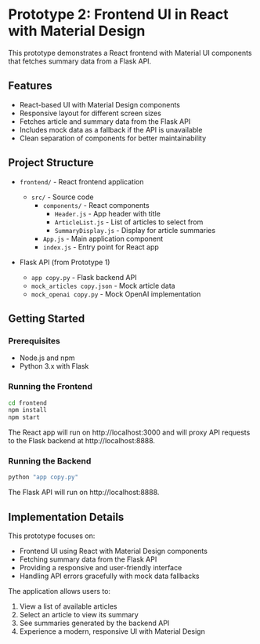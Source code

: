 # Prototype 2: Frontend UI in React with Material Design

This prototype demonstrates a React frontend with Material UI components that fetches summary data from a Flask API.

## Features

- React-based UI with Material Design components
- Responsive layout for different screen sizes
- Fetches article and summary data from the Flask API
- Includes mock data as a fallback if the API is unavailable
- Clean separation of components for better maintainability

## Project Structure

- `frontend/` - React frontend application
  - `src/` - Source code
    - `components/` - React components
      - `Header.js` - App header with title
      - `ArticleList.js` - List of articles to select from
      - `SummaryDisplay.js` - Display for article summaries
    - `App.js` - Main application component
    - `index.js` - Entry point for React app

- Flask API (from Prototype 1)
  - `app copy.py` - Flask backend API
  - `mock_articles copy.json` - Mock article data
  - `mock_openai copy.py` - Mock OpenAI implementation

## Getting Started

### Prerequisites

- Node.js and npm
- Python 3.x with Flask

### Running the Frontend

```bash
cd frontend
npm install
npm start
```

The React app will run on http://localhost:3000 and will proxy API requests to the Flask backend at http://localhost:8888.

### Running the Backend

```bash
python "app copy.py"
```

The Flask API will run on http://localhost:8888.

## Implementation Details

This prototype focuses on:
- Frontend UI using React with Material Design components
- Fetching summary data from the Flask API
- Providing a responsive and user-friendly interface
- Handling API errors gracefully with mock data fallbacks

The application allows users to:
1. View a list of available articles
2. Select an article to view its summary
3. See summaries generated by the backend API
4. Experience a modern, responsive UI with Material Design
